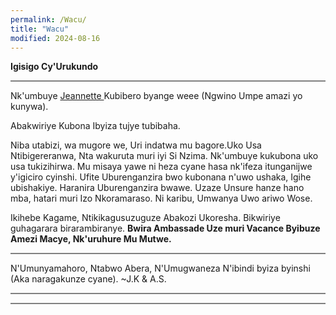 ```yaml
---
permalink: /Wacu/
title: "Wacu"
modified: 2024-08-16
---
```





<b> Igisigo Cy'Urukundo </b>


<hr style="height:2px;border-width:0;color:gray;background-color:gray">


Nk'umbuye <a href=" https://www.youtube.com/shorts/mBl69K4mNIo "> Jeannette  </a> Kubibero byange weee (Ngwino Umpe amazi yo kunywa).


Abakwiriye Kubona Ibyiza tujye tubibaha. 


Niba utabizi, wa mugore we, Uri indatwa mu bagore.Uko Usa Ntibigereranwa, Nta wakuruta muri iyi Si Nzima. Nk'umbuye kukubona uko usa tukizihirwa. Mu misaya yawe ni heza cyane hasa nk'ifeza itunganijwe y'igiciro cyinshi. Ufite Uburenganzira bwo kubonana n'uwo ushaka, Igihe ubishakiye. Haranira Uburenganzira bwawe. Uzaze Unsure hanze hano mba, hatari muri Izo Nkoramaraso. Ni karibu, Umwanya Uwo ariwo Wose.


Ikihebe Kagame, Ntikikagusuzuguze Abakozi Ukoresha. Bikwiriye guhagarara birarambiranye. <b> Bwira Ambassade Uze muri Vacance Byibuze Amezi Macye, Nk'uruhure Mu Mutwe. </b>


<hr style="height:2px;border-width:0;color:gray;background-color:gray">


N'Umunyamahoro, Ntabwo Abera, N'Umugwaneza N'ibindi byiza byinshi (Aka naragakunze cyane). ~J.K & A.S.


<hr style="height:2px;border-width:0;color:gray;background-color:gray">


<hr style="height:2px;border-width:0;color:gray;background-color:gray">













